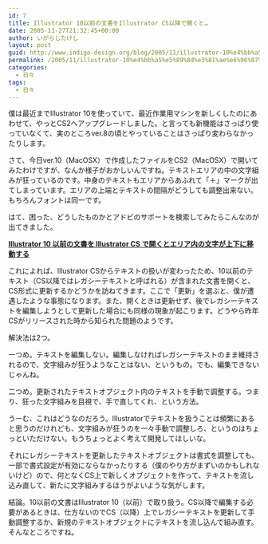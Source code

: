 ```yaml
---
id: 7
title: Illustrator 10以前の文書をIllustrator CS以降で開くと…
date: 2005-11-27T21:32:45+00:00
author: いがらしたけし
layout: post
guid: http://www.indigo-design.org/blog/2005/11/illustrator-10%e4%bb%a5%e5%89%8d%e3%81%ae%e6%96%87%e6%9b%b8%e3%82%92illustrator-cs%e4%bb%a5%e9%99%8d%e3%81%a7%e9%96%8b%e3%81%8f%e3%81%a8%e2%80%a6/
permalink: /2005/11/illustrator-10%e4%bb%a5%e5%89%8d%e3%81%ae%e6%96%87%e6%9b%b8%e3%82%92illustrator-cs%e4%bb%a5%e9%99%8d%e3%81%a7%e9%96%8b%e3%81%8f%e3%81%a8/
categories:
  - 日々
tags:
  - 日々
---
```

僕は最近までIllustrator 10を使っていて、最近作業用マシンを新しくしたのにあわせて、やっとCS2へアップグレードしました。と言っても新機能はさっぱり使っていなくて、実のところver.8の頃とやっていることはさっぱり変わらなかったりします。
  
さて、今日ver.10（MacOSX）で作成したファイルをCS2（MacOSX）で開いてみたわけですが、なんか様子がおかしいんですね。テキストエリアの中の文字組みが狂っているのです。中身のテキストもエリアからあふれて「＋」マークが出てしまっています。エリアの上端とテキストの間隔がどうしても調整出来ない。もちろんフォントは同一です。
  
はて、困った、どうしたものかとアドビのサポートを検索してみたらこんなのが出てきました。
  
**<a href="http://support.adobe.co.jp/faq/faq/qadoc.sv?224488+002" target="_blank">Illustrator 10 以前の文書を Illustrator CS で開くとエリア内の文字が上下に移動する</a>**

<!--more-->


  
これによれば、Illustrator CSからテキストの扱いが変わったため、10以前のテキスト（CS以降ではレガシーテキストと呼ばれる）が含まれた文書を開くと、CS形式に更新するかどうかを訪ねてきます。ここで「更新」を選ぶと、僕が遭遇したような事態になります。また、開くときは更新せず、後でレガシーテキストを編集しようとして更新した場合にも同様の現象が起こります。どうやら昨年CSがリリースされた時から知られた問題のようです。
  
解決法は2つ。
  
一つめ。テキストを編集しない。編集しなければレガシーテキストのまま維持されるので、文字組みが狂うようなことはない、というもの。でも、編集できないじゃんね。
  
二つめ。更新されたテキストオブジェクト内のテキストを手動で調整する。つまり、狂った文字組みを目視で、手で直してくれ、という方法。
  
うーむ、これはどうなのだろう。Illustratorでテキストを扱うことは頻繁にあると思うのだけれども、文字組みが狂うのを一々手動で調整しろ、というのはちょっといただけない。もうちょっとよく考えて開発してほしいな。
  
それにレガシーテキストを更新したテキストオブジェクトは書式を調整しても、一部で書式設定が有効にならなかったりする（僕のやり方がまずいのかもしれないけど）ので、何となくCS上で新しくオブジェクトを作って、テキストを流し込み直して、新たに文字組みするほうがよいような気がします。
  
結論。10以前の文書はIllustrator 10（以前）で取り扱う。CS以降で編集する必要があるときは、仕方ないのでCS（以降）上でレガシーテキストを更新して手動調整するか、新規のテキストオブジェクトにテキストを流し込んで組み直す。そんなところですね。
